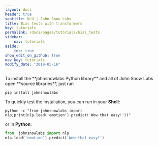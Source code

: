 ```yaml
---
layout: docs
header: true
seotitle: NLU | John Snow Labs
title: Bias tests with transformers
key: tutorials
permalink: /docs/pages/tutorials/bias_tests
sidebar:
    nav: tutorials
aside:
    toc: true
show_edit_on_github: true
nav_key: tutorials
modify_date: "2019-05-16"
---
```


<div class="main-docs" markdown="1"><div class="h3-box" markdown="1">
To install the **johnsnowlabs Python library** and all of John Snow Labs open **source libraries**, just run

```shell 
pip install johnsnowlabs
```

To quickly test the installation, you can run in your **Shell**:

```shell
python -c "from johnsnowlabs import nlp;print(nlp.load('emotion').predict('Wow that easy!'))"
```
or in **Python**:
```python
from  johnsnowlabs import nlp
nlp.load('emotion').predict('Wow that easy!')
```
</div></div>